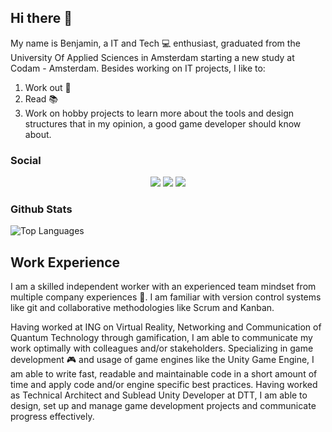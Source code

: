 ## Hi there 👋

My name is Benjamin, a IT and Tech :computer: enthusiast, graduated from the University Of Applied Sciences in Amsterdam starting a new study at Codam - Amsterdam. Besides working on IT projects, I like to:
1. Work out :muscle:
2. Read :books:
3. Work on hobby projects to learn more about the tools and design structures that in my opinion, a good game developer should know about.

### Social

<p align="center">
<a href= "mailto:benjaminvanderwolf@gmail.com"><img src="https://img.icons8.com/material-outlined/32/000000/mail.png"/></a>
<a href= "https://twitter.com/Benjami47071287"><img src="https://img.icons8.com/material-outlined/32/000000/twitter.png"/></a>
<a href= "https://www.linkedin.com/in/benjamin-van-der-wolf-742305160/"><img src="https://img.icons8.com/metro/26/000000/linkedin.png"/></a>
</p>

### Github Stats

![Top Languages](https://github-readme-stats.vercel.app/api/top-langs/?username=Bvanderwolf&layout=compact&theme=radical)

## Work Experience
I am a skilled independent worker with an experienced team mindset from multiple company experiences :office:. I am familiar with version control systems like git and collaborative methodologies like Scrum and Kanban.

Having worked at ING on Virtual Reality, Networking and Communication of Quantum Technology through gamification, I am able to communicate my work optimally with colleagues and/or stakeholders. Specializing in game development :video_game: and usage of game engines like the Unity Game Engine, I am able to write fast, readable and maintainable code in a short amount of time and apply code and/or engine specific best practices. Having worked as Technical Architect and Sublead Unity Developer at DTT, I am able to design, set up and manage game development projects and communicate progress effectively.
